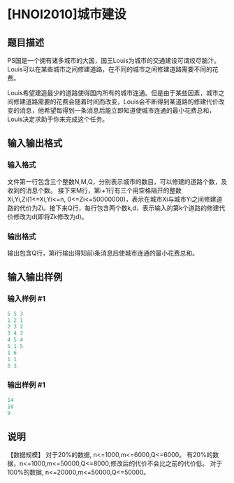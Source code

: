 # [HNOI2010]城市建设

## 题目描述

PS国是一个拥有诸多城市的大国，国王Louis为城市的交通建设可谓绞尽脑汁。Louis可以在某些城市之间修建道路，在不同的城市之间修建道路需要不同的花费。

Louis希望建造最少的道路使得国内所有的城市连通。但是由于某些因素，城市之间修建道路需要的花费会随着时间而改变，Louis会不断得到某道路的修建代价改变的消息，他希望每得到一条消息后能立即知道使城市连通的最小花费总和， Louis决定求助于你来完成这个任务。

## 输入输出格式

### 输入格式

文件第一行包含三个整数N,M,Q，分别表示城市的数目，可以修建的道路个数，及收到的消息个数。 接下来M行，第i+1行有三个用空格隔开的整数Xi,Yi,Zi(1<=Xi,Yi<=n, 0<=Zi<=50000000)，表示在城市Xi与城市Yi之间修建道路的代价为Zi。接下来Q行，每行包含两个数k,d，表示输入的第k个道路的修建代价修改为d(即将Zk修改为d)。

### 输出格式

输出包含Q行，第i行输出得知前i条消息后使城市连通的最小花费总和。

## 输入输出样例

### 输入样例 #1

```cpp
5 5 3
1 2 1
2 3 2
3 4 3
4 5 4
5 1 5
1 6
1 1
5 3
```


### 输出样例 #1

```cpp
14
10
9
```


## 说明

【数据规模】 对于20%的数据, n<=1000,m<=6000,Q<=6000。 有20%的数据，n<=1000,m<=50000,Q<=8000,修改后的代价不会比之前的代价低。 对于100%的数据, n<=20000,m<=50000,Q<=50000。

